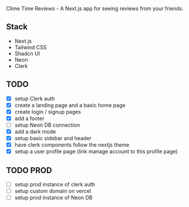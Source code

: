 Clime Time Reviews - A Next.js app for seeing reviews from your friends.

## Stack

- Next.js
- Tailwind CSS
- Shadcn UI
- Neon
- Clerk

## TODO

- [x] setup Clerk auth
- [x] create a landing page and a basic home page
- [x] create login / signup pages
- [x] add a footer
- [ ] setup Neon DB connection
- [x] add a dark mode
- [x] setup basic sidebar and header
- [x] have clerk components follow the nextjs theme
- [x] setup a user profile page (link manage account to this profile page)

## TODO PROD

- [ ] setup prod instance of clerk auth
- [ ] setup custom domain on vercel
- [ ] setup prod instance of Neon DB
